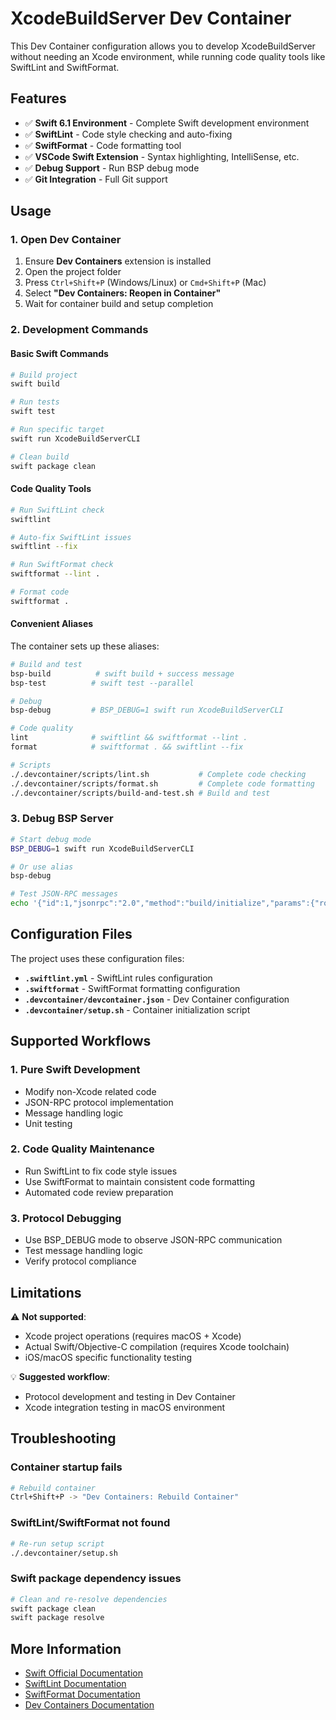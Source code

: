 # XcodeBuildServer Dev Container

This Dev Container configuration allows you to develop XcodeBuildServer without needing an Xcode environment, while running code quality tools like SwiftLint and SwiftFormat.

## Features

- ✅ **Swift 6.1 Environment** - Complete Swift development environment
- ✅ **SwiftLint** - Code style checking and auto-fixing
- ✅ **SwiftFormat** - Code formatting tool
- ✅ **VSCode Swift Extension** - Syntax highlighting, IntelliSense, etc.
- ✅ **Debug Support** - Run BSP debug mode
- ✅ **Git Integration** - Full Git support

## Usage

### 1. Open Dev Container
1. Ensure **Dev Containers** extension is installed
2. Open the project folder
3. Press `Ctrl+Shift+P` (Windows/Linux) or `Cmd+Shift+P` (Mac)
4. Select **"Dev Containers: Reopen in Container"**
5. Wait for container build and setup completion

### 2. Development Commands

#### Basic Swift Commands
```bash
# Build project
swift build

# Run tests
swift test

# Run specific target
swift run XcodeBuildServerCLI

# Clean build
swift package clean
```

#### Code Quality Tools
```bash
# Run SwiftLint check
swiftlint

# Auto-fix SwiftLint issues
swiftlint --fix

# Run SwiftFormat check
swiftformat --lint .

# Format code
swiftformat .
```

#### Convenient Aliases
The container sets up these aliases:
```bash
# Build and test
bsp-build          # swift build + success message
bsp-test          # swift test --parallel

# Debug
bsp-debug         # BSP_DEBUG=1 swift run XcodeBuildServerCLI

# Code quality
lint              # swiftlint && swiftformat --lint .
format            # swiftformat . && swiftlint --fix

# Scripts
./.devcontainer/scripts/lint.sh           # Complete code checking
./.devcontainer/scripts/format.sh         # Complete code formatting
./.devcontainer/scripts/build-and-test.sh # Build and test
```

### 3. Debug BSP Server

```bash
# Start debug mode
BSP_DEBUG=1 swift run XcodeBuildServerCLI

# Or use alias
bsp-debug

# Test JSON-RPC messages
echo '{"id":1,"jsonrpc":"2.0","method":"build/initialize","params":{"rootUri":"file:///tmp"}}' | bsp-debug
```

## Configuration Files

The project uses these configuration files:

- **`.swiftlint.yml`** - SwiftLint rules configuration
- **`.swiftformat`** - SwiftFormat formatting configuration
- **`.devcontainer/devcontainer.json`** - Dev Container configuration
- **`.devcontainer/setup.sh`** - Container initialization script

## Supported Workflows

### 1. Pure Swift Development
- Modify non-Xcode related code
- JSON-RPC protocol implementation
- Message handling logic
- Unit testing

### 2. Code Quality Maintenance
- Run SwiftLint to fix code style issues
- Use SwiftFormat to maintain consistent code formatting
- Automated code review preparation

### 3. Protocol Debugging
- Use BSP_DEBUG mode to observe JSON-RPC communication
- Test message handling logic
- Verify protocol compliance

## Limitations

⚠️ **Not supported**:
- Xcode project operations (requires macOS + Xcode)
- Actual Swift/Objective-C compilation (requires Xcode toolchain)
- iOS/macOS specific functionality testing

💡 **Suggested workflow**:
- Protocol development and testing in Dev Container
- Xcode integration testing in macOS environment

## Troubleshooting

### Container startup fails
```bash
# Rebuild container
Ctrl+Shift+P -> "Dev Containers: Rebuild Container"
```

### SwiftLint/SwiftFormat not found
```bash
# Re-run setup script
./.devcontainer/setup.sh
```

### Swift package dependency issues
```bash
# Clean and re-resolve dependencies
swift package clean
swift package resolve
```

## More Information

- [Swift Official Documentation](https://docs.swift.org/)
- [SwiftLint Documentation](https://github.com/realm/SwiftLint)
- [SwiftFormat Documentation](https://github.com/nicklockwood/SwiftFormat)
- [Dev Containers Documentation](https://containers.dev/)